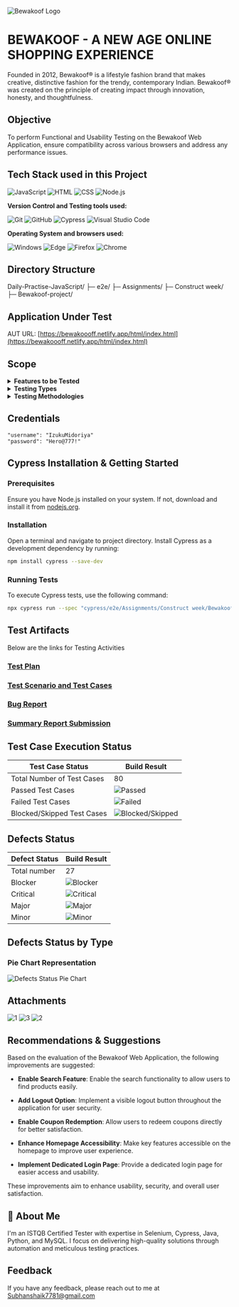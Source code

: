 ![Bewakoof Logo](https://github.com/Shaik-Subhan-Vali/Daily-Practise-JavaScript/assets/170219220/5dbf622f-c7be-4007-90ed-b024bcd3edcc)

# BEWAKOOF - A NEW AGE ONLINE SHOPPING EXPERIENCE

Founded in 2012, Bewakoof® is a lifestyle fashion brand that makes creative, distinctive fashion for the trendy, contemporary Indian. Bewakoof® was created on the principle of creating impact through innovation, honesty, and thoughtfulness.

## Objective

To perform Functional and Usability Testing on the Bewakoof Web Application, ensure compatibility across various browsers and address any performance issues.

## Tech Stack used in this Project

<img alt="JavaScript" src="https://img.shields.io/badge/JavaScript-F7DF1E?logo=javascript&logoColor=white&style=flat" />
<img alt="HTML" src="https://img.shields.io/badge/HTML-E34F26?logo=html5&logoColor=white&style=flat" />
<img alt="CSS" src="https://img.shields.io/badge/CSS-1572B6?logo=css3&logoColor=white&style=flat" />
<img alt="Node.js" src="https://img.shields.io/badge/Node.js-43853D?logo=node.js&logoColor=white&style=flat" />

**Version Control and Testing tools used:**

<img alt="Git" src="https://img.shields.io/badge/Git-F05032?logo=git&logoColor=white&style=flat" />
<img alt="GitHub" src="https://img.shields.io/badge/GitHub-181717?logo=github&logoColor=white&style=flat" />
<img alt="Cypress" src="https://img.shields.io/badge/Cypress-17202C?logo=cypress&logoColor=white&style=flat" />
<img alt="Visual Studio Code" src="https://img.shields.io/badge/Visual%20Studio%20Code-007ACC?logo=visual-studio-code&logoColor=white&style=flat" />

**Operating System and browsers used:**

<img alt="Windows" src="https://img.shields.io/badge/Windows-00ADEF?logo=windows&logoColor=white&style=flat" />
<img alt="Edge" src="https://img.shields.io/badge/Edge-5C2D91?logo=microsoft-edge&logoColor=white&style=flat" />
<img alt="Firefox" src="https://img.shields.io/badge/Firefox-FF9500?logo=firefox-browser&logoColor=white&style=flat" />
<img alt="Chrome" src="https://img.shields.io/badge/Chrome-4285F4?logo=google-chrome&logoColor=white&style=flat" />

## Directory Structure
Daily-Practise-JavaScript/
├─ e2e/
├─ Assignments/
├─ Construct week/
├─ Bewakoof-project/


## Application Under Test 

AUT URL: [https://bewakoooff.netlify.app/html/index.html](https://bewakoooff.netlify.app/html/index.html)

## Scope 
<details>
<summary><strong>Features to be Tested</strong></summary>

- Sign up
- Login
- Search
- Add to cart
- Wish list
- Order
- Product information
- Fields access
- Size
- Logout

</details>

<details>
<summary><strong>Testing Types</strong></summary>

- Functional Testing
- Usability Testing
- Compatibility Testing

</details>

<details>
<summary><strong>Testing Methodologies</strong></summary>

- Black-box Testing
- Exploratory Testing
- Integration Testing
- End-to-End Testing

</details>

## Credentials
    "username": "IzukuMidoriya"
    "password": "Hero@777!"

## Cypress Installation & Getting Started

### Prerequisites

Ensure you have Node.js installed on your system. If not, download and install it from [nodejs.org](https://nodejs.org).

### Installation

Open a terminal and navigate to project directory.
Install Cypress as a development dependency by running:

```bash
npm install cypress --save-dev
```

### Running Tests

To execute Cypress tests, use the following command:

```bash
npx cypress run --spec "cypress/e2e/Assignments/Construct week/Bewakoof-project" --headed
 ```


## Test Artifacts
Below are the links for Testing Activities

### [Test Plan](https://drive.google.com/file/d/1V4eXaD3HLLIEVlN-uC7yIKVBOpCQVPdm/view?usp=sharing)

### [Test Scenario and Test Cases](https://docs.google.com/spreadsheets/d/18g8yzpz48o9bRwytTENU00cb-sGxCzIB/edit?usp=sharing&ouid=106064990495188679161&rtpof=true&sd=true)

### [Bug Report](https://docs.google.com/spreadsheets/d/146cjqdHHsHOct0U2NW1vLpQYzf_GZ1QE/edit?usp=sharing&ouid=106064990495188679161&rtpof=true&sd=true)

### [Summary Report Submission](https://docs.google.com/document/d/1nkeVoasG6mGTeQ3xNHUfBpMrJZxpBiHU/edit?usp=sharing&ouid=106064990495188679161&rtpof=true&sd=true)


## Test Case Execution Status

| Test Case Status            | Build Result        |
|-----------------------------|---------------------|
| Total Number of Test Cases  | 80                  |
| Passed Test Cases           | ![Passed](https://img.shields.io/badge/-52-green) |
| Failed Test Cases           | ![Failed](https://img.shields.io/badge/-27-red) |
| Blocked/Skipped Test Cases  | ![Blocked/Skipped](https://img.shields.io/badge/-1-yellow) |

## Defects Status

| Defect Status   | Build Result |        
|-----------------|--------------|
| Total number    | 27           |                  
| Blocker         | ![Blocker](https://img.shields.io/badge/-2-red) |
| Critical        | ![Critical](https://img.shields.io/badge/-6-orange) |
| Major           | ![Major](https://img.shields.io/badge/-16-yellow) |
| Minor           | ![Minor](https://img.shields.io/badge/-3-green) |   

## Defects Status by Type

### Pie Chart Representation

![Defects Status Pie Chart](https://image-charts.com/chart?cht=p&chd=t:14,13&chs=300x300&chl=Functional(14)|Usability(13)&chco=FF6347,FFD700)


## Attachments
![1](https://github.com/Shaik-Subhan-Vali/Daily-Practise-JavaScript/assets/170219220/2bea7189-afef-47d1-9724-d767f623e127)
![3](https://github.com/Shaik-Subhan-Vali/Daily-Practise-JavaScript/assets/170219220/b7fcbb83-d73f-49b0-864b-22acaeca852e)
![2](https://github.com/Shaik-Subhan-Vali/Daily-Practise-JavaScript/assets/170219220/fdc6acf8-4f0e-4a47-85a0-b94e10111586)

## Recommendations & Suggestions

Based on the evaluation of the Bewakoof Web Application, the following improvements are suggested:

- **Enable Search Feature**: Enable the search functionality to allow users to find products easily.

- **Add Logout Option**: Implement a visible logout button throughout the application for user security.

- **Enable Coupon Redemption**: Allow users to redeem coupons directly for better satisfaction.

- **Enhance Homepage Accessibility**: Make key features accessible on the homepage to improve user experience.

- **Implement Dedicated Login Page**: Provide a dedicated login page for easier access and usability.

These improvements aim to enhance usability, security, and overall user satisfaction.


## 🚀 About Me

I'm an ISTQB Certified Tester with expertise in Selenium, Cypress, Java, Python, and MySQL. I focus on delivering high-quality solutions through automation and meticulous testing practices.

## Feedback

If you have any feedback, please reach out to me at Subhanshaik7781@gmail.com









